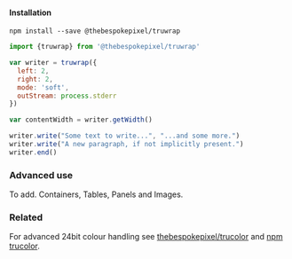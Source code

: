 #### Installation

```shell
npm install --save @thebespokepixel/truwrap
```

```js
import {truwrap} from '@thebespokepixel/truwrap'

var writer = truwrap({
  left: 2,
  right: 2,
  mode: 'soft',
  outStream: process.stderr
})

var contentWidth = writer.getWidth()

writer.write("Some text to write...", "...and some more.")
writer.write("A new paragraph, if not implicitly present.")
writer.end()
```

### Advanced use

To add. Containers, Tables, Panels and Images.

### Related

For advanced 24bit colour handling see [thebespokepixel/trucolor](https://github.com/thebespokepixel/trucolor) and [npm trucolor](https://www.npmjs.com/package/trucolor).
